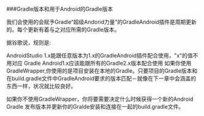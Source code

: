 ###Gradle版本和用于Android的Gradle版本

我们会使用的会赋予Gradle“超级Andorid力量”的GradleAndroid插件是周期更新的。每个更新有着与之对应所需的Gradle版本。

据谷歌说，规则是:

AndroidStudio 1.x能跟任意版本为1.x的GradleAndroid插件配合使用，"x"的值不用对应
Gradle Android1.x应该能跟所有的Gradle2.x版本配合使用
如果你使用GradleWrapper,你使用的是项目安装在本地的Gradle。只要项目的Gradle版本和在build.gradle文件中GradleAndroid要求的版本匹配－就像在下一章中会涵盖的东西一样，状况就比较良好。

如果你不使用GradleWrapper，你将要需要决定什么时候获得一个新的Android Gradle 发布版本并更新你的Gralde安装和连接在一起的build.gradle文件。